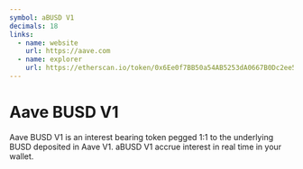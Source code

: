 ```yaml
---
symbol: aBUSD V1
decimals: 18
links:
  - name: website
    url: https://aave.com
  - name: explorer
    url: https://etherscan.io/token/0x6Ee0f7BB50a54AB5253dA0667B0Dc2ee526C30a8
---
```


# Aave BUSD V1

Aave BUSD V1 is an interest bearing token pegged 1:1 to the underlying BUSD deposited in Aave V1. aBUSD V1 accrue interest in real time in your wallet.
